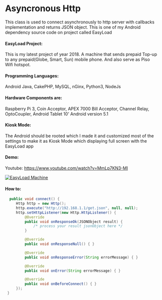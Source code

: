 # Asyncronous Http
This class is used to connect asynchronously to http server with callbacks implementation and returns JSON object.
This is one of my Android dependency source code on project called EasyLoad

#### EasyLoad Project:
This is my latest project of year 2018. 
A machine that sends prepaid Top-up to any prepaid(Globe, Smart, Sun) mobile phone. And also serve  as Piso Wifi hotspot.

#### Programming Languages:
Android Java, CakePHP, MySQL, nGinx, Python3, NodeJs

#### Hardware Components are: 
Raspberry Pi 3,  Coin Acceptor, APEX 7000 Bill Acceptor, Channel Relay, OptoCoupler,  Android Tablet 10' Android version 5.1

#### Kiosk Mode:
The Android should be rooted which I made it and customized most of the settings to make it as Kiosk Mode 
which displaying full screen with the EasyLoad app

#### Demo:
Youtube: https://www.youtube.com/watch?v=MmLp7KN3-MI

[![EasyLoad Machine](https://goo.gl/hnvpDJ)](http://www.youtube.com/watch?v=MmLp7KN3-MI)


#### How to:

   ```java
     public void connect() {
        Http http = new Http();
        http.execute("http://192.168.1.1/get.json", null, null);
        http.setHttpListener(new Http.HttpListener() {
            @Override
            public void onResponseOk(JSONObject result) { 
            	/* process your result jsonObject here */
            }

            @Override
            public void onResponseNull() { }

            @Override
            public void onResponseError(String errorMessage) { }

            @Override
            public void onError(String errorMessage) { }

            @Override
            public void onBeforeConnect() { }
        });
    }